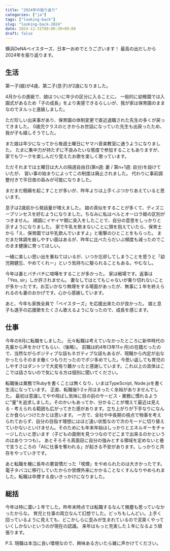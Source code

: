 ```yaml
---
title: "2024年の振り返り"
categories: ["ja"]
tags: ["looking-back"]
slug: "looking-back-2024"
date: 2024-12-31T00:00:30+09:00
draft: false
---
```


横浜DeNAベイスターズ、日本一おめでとうございます！
最高の出だしから2024年を振り返ります。

## 生活

第一子(娘)が4歳、第二子(息子)が2歳になりました。

<!--more-->
4月からの進級で、娘はついに年少の区分に入ることに。
一般的に幼稚園では入園式があるため「子の成長」をより実感できるらしいが、我が家は保育園のままなのでヌルっと進級しました。

ただ珍しい出来事があり、保育園の体制変更で直近退職された先生の多くが戻ってきました。
0歳児クラスのときからお世話になっていた先生も出戻ったため、我が子も嬉しそうでした。

また娘は年少になってから毎週土曜日にヤマハ音楽教室に通うようになりました。
たまに集中力が持たずに不良みたいな態度で参加することもありますが、家でもワークを楽しんだり覚えたお歌を楽しく歌っています。

ただそれまでは土曜日は大人の隔週自由日(第n週: 妻 / 第n+1週: 自分)を設けていたが、
習い事の始まりによってこの制度は廃止されました。
代わりに事前調整付きで平日夜の呑みが可能になりました。

まだまだ癇癪を起こすことが多いが、昨年よりは上手くぶつかりあえていると思います。


息子は2歳前から発話量が増えました。
娘の真似をすることが多くて、ディズニープリンセスを好むようになりました。ちなみに私はベルとオーロラ姫の区別がつきません。
順調にイヤイヤ期に突入をしたことで、自分の意思をしっかりと示すようになりました。
家で牛乳を飲まないことに頭を抱えていたら、保育士から「え、保育園では牛乳飲んでいますよ」と衝撃のひとことをもらった。
まだまだ体調を崩しやすい面はあるが、昨年に比べたらだいぶ頻度も減ったのでこのまま健康に育ってほしい。

一緒に楽しい思い出を重ねてはいるが、いつか忘却してしまうことを思うと「幼児期健忘、やめてくれー」という気持ちに駆られることもある。やむなし。


今年は妻とバチバチに喧嘩をすることが多かった。
家は戦場です。返事は「Yes, sir」しか許されません。
妻なしではとてもじゃないが乗り切れないことが多かったです。お互いかなり無理をする場面があったが、無事に１年を終えられるのも妻のおかげです。心から感謝しています。


あと、今年も家族全員で「ベイスターズ」を応援出来たのが良かった。
娘と息子も選手の応援歌をたくさん歌えるようになったので、成長を感じます。

## 仕事

今年の9月に転職をしました。
元々転職は考えていなかったところに新卒時代の先輩から声をかけてもらい、（後略）。
前職は約4年(3年11ヶ月)の在籍だったので、当然ながらポジティブな話もネガティブな話もあるが、現職から内定が出なかったらそのまま働くつもりだったのでポジ多めでした。今思い返しても育児のしやすさはダントツで大変有り難かったと感謝しています。これ以上の具体はここでは話さないので気になる方は個別に聞いてください。

転職後は業務でRubyを書くことは無くなり、いまはTypeScript, Node.jsを書く生活になっています。
正直、転職後1-2ヶ月はまったく余裕がありませんでした。
最初は意識してやや飛ばし気味に目の前のサービス・業務に慣れるように"量"を追求しました。そのかいもあってか、分かることが増えて最近は見える・考えられる範囲も広がってきた感があります。立ち上がりが下手なりになんとか食らいつけたかとは思います。
一方で、全社や中長期の視点で物事を考えられておらず、自分の目指す理想にはほど遠い状態なので次のモードに切り替えていかないといけません。そのためにも年末年始はしっかりとエネルギーをチャージしたいと思います（子どもの面倒を見つつなのでどこまで出来るのかというのはありつつも）。
あとそろそろ真面目に自分の強みとする領域を定めないと巷で言うところの「AIに仕事を奪われる」が起きる不安があります。しっかりと共存をやっていきです。


あと転職を機に長年の悪習慣だった「喫煙」をやめられたのは大きかったです。
電子タバコに移行していたからか禁煙外来にかかることなくすんなりやめられました。転職は卒煙する良いきっかけになりました。


## 総括

今年は特に濃い１年でした。昨年末時点では転職するなんて微塵も思っていなかったからな。
育児と仕事の両立なんて幻想でした。どっちもしんどい。上手く回っているように見えても、どこかしらに歪みが生まれているので泥臭くやっていくしかないというのが現在の認識。
来年はもっと充実した１年になるよう頑張ります。


P.S. 現職は本当に良い環境なので、興味ある方いたら雑に声かけてください。

